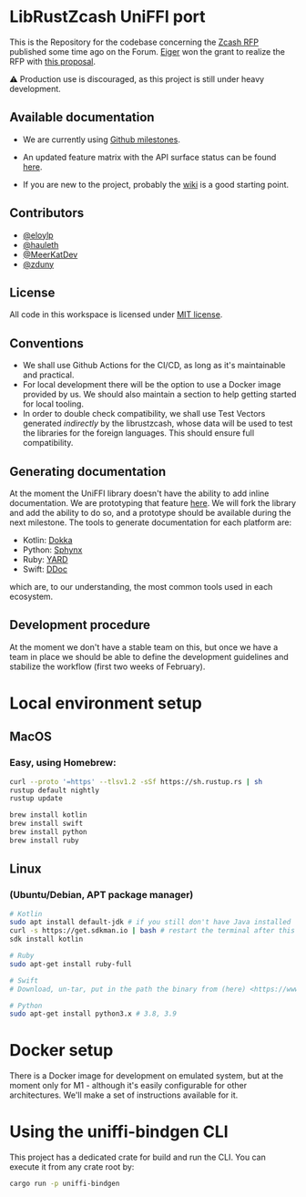 # LibRustZcash UniFFI port

This is the Repository for the codebase concerning the [Zcash RFP](https://forum.zcashcommunity.com/t/rfp-zcash-uniffi-library/41335) published some time ago on the Forum. [Eiger](https://www.eiger.co/) won the grant to realize the RFP with [this proposal](https://forum.zcashcommunity.com/t/zcash-uniffi-library-rfp/43468).

⚠️ Production use is discouraged, as this project is still under heavy development.

## Available documentation

* We are currently using [Github milestones](https://github.com/eigerco/uniffi-zcash-lib/milestones).

* An updated feature matrix with the API surface status can be found [here](./STATUS.md).

* If you are new to the project, probably the [wiki](https://github.com/eigerco/uniffi-zcash-lib/wiki) is a good starting point.

## Contributors

 - [@eloylp](https://github.com/eloylp)
 - [@hauleth](https://github.com/hauleth)
 - [@MeerKatDev](https://github.com/MeerKatDev)
 - [@zduny](https://github.com/zduny)

## License

All code in this workspace is licensed under [MIT license](http://opensource.org/licenses/MIT).

## Conventions
 - We shall use Github Actions for the CI/CD, as long as it's maintainable and practical.
 - For local development there will be the option to use a Docker image provided by us. We should also maintain a section to help getting started for local tooling.
 - In order to double check compatibility, we shall use Test Vectors generated _indirectly_ by the librustzcash, whose data will be used to test the libraries for the foreign languages. This should ensure full compatibility.

## Generating documentation

At the moment the UniFFI library doesn't have the ability to add inline documentation. We are prototyping that feature [here](https://github.com/eigerco/uniffi-rs). We will fork the library and add the ability to do so, and a prototype should be available during the next milestone. The tools to generate documentation for each platform are:

 - Kotlin: [Dokka](https://kotlinlang.org/docs/kotlin-doc.html)
 - Python: [Sphynx]()
 - Ruby: [YARD]()
 - Swift: [DDoc]()

which are, to our understanding, the most common tools used in each ecosystem.

## Development procedure

At the moment we don't have a stable team on this, but once we have a team in place we should be able to define the development guidelines and stabilize the workflow (first two weeks of February).

# Local environment setup

## MacOS

### Easy, using Homebrew:

```bash
curl --proto '=https' --tlsv1.2 -sSf https://sh.rustup.rs | sh
rustup default nightly
rustup update

brew install kotlin
brew install swift
brew install python
brew install ruby
```

## Linux

### (Ubuntu/Debian, APT package manager)

```bash
# Kotlin
sudo apt install default-jdk # if you still don't have Java installed
curl -s https://get.sdkman.io | bash # restart the terminal after this
sdk install kotlin

# Ruby
sudo apt-get install ruby-full

# Swift
# Download, un-tar, put in the path the binary from (here) <https://www.swift.org/download>.

# Python
sudo apt-get install python3.x # 3.8, 3.9
```

# Docker setup

There is a Docker image for development on emulated system, but at the moment only for M1 - although it's easily configurable for other architectures. We'll make a set of instructions available for it.

# Using the uniffi-bindgen CLI

This project has a dedicated crate for build and run the CLI. You can execute it from any crate root by:

```bash
cargo run -p uniffi-bindgen
```
